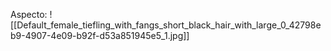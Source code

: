 Aspecto:
	![[Default_female_tiefling_with_fangs_short_black_hair_with_large_0_42798eb9-4907-4e09-b92f-d53a851945e5_1.jpg]]

